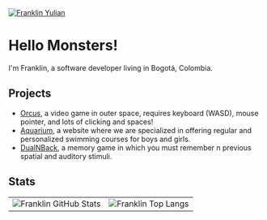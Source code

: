 <a href="https://m.youtube.com/franklinyulian" target="_blank">
  <img alt="Franklin Yulian" src="https://yt3.googleusercontent.com/b0qV-x4iNEpvyeDzormczGdzC-GFCL7h_ydl7cgQovOPygoM9j2BZdJ26wzON4SlF4l3BFee=w1707-fcrop64=1,00005a57ffffa5a8-k-c0xffffffff-no-nd-rj" />
</a>

# Hello Monsters!

I'm Franklin, a software developer living in Bogotá, Colombia.

## Projects

* [Orcus](https://scratch.mit.edu/projects/387535576), a video game in outer space, requires keyboard (WASD), mouse pointer, and lots of clicking and spaces!
* [Aquarium](https://aquariumschool.co), a website where we are specialized in offering regular and personalized swimming courses for boys and girls.
* [DualNBack](https://dualn-back.com/), a memory game in which you must remember n previous spatial and auditory stimuli.

## Stats
<table>
  <tr>
    <td>
      <img alt="Franklin GitHub Stats" src="https://github-readme-stats.vercel.app/api?username=thelittlemister&show_icons=true&theme=transparent&include_all_commits=true&hide=issues,prs,contribs" />
    </td>
    <td>
      <img alt="Franklin Top Langs" src="https://github-readme-stats.vercel.app/api/top-langs/?username=anuraghazra&layout=compact&theme=transparent" />
    </td>
  </tr>
</table>
